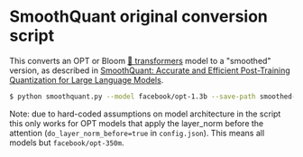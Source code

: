 # SmoothQuant original conversion script

This converts an OPT or Bloom [🤗 transformers](https://github.com/huggingface/transformers) model to a "smoothed" version, as described in
[SmoothQuant: Accurate and Efficient Post-Training Quantization for Large Language Models](https://arxiv.org/abs/2211.10438).

```bash
$ python smoothquant.py --model facebook/opt-1.3b --save-path smoothed-models/facebook/opt-1.3b
```

Note: due to hard-coded assumptions on model architecture in the script this only works for OPT models that apply the layer_norm
before the attention (`do_layer_norm_before=true` in `config.json`). This means all models but `facebook/opt-350m`.
